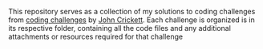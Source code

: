 This repository serves as a collection of my solutions to coding challenges from [coding challenges](https://codingchallenges.fyi) by [John Crickett](https://github.com/JohnCrickett). Each challenge is organized is in its respective folder, containing all the code files and any additional attachments or resources required for that challenge 
